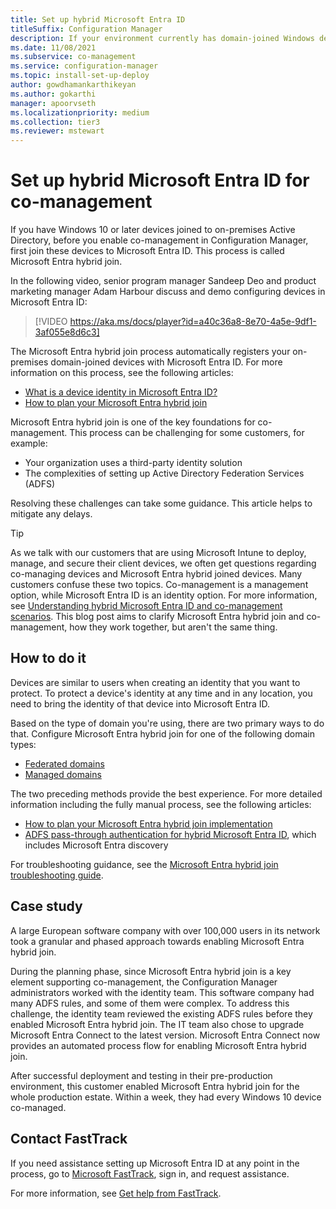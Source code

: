 ```yaml
---
title: Set up hybrid Microsoft Entra ID
titleSuffix: Configuration Manager
description: If your environment currently has domain-joined Windows devices, set up hybrid Microsoft Entra ID before you enable co-management
ms.date: 11/08/2021
ms.subservice: co-management
ms.service: configuration-manager
ms.topic: install-set-up-deploy
author: gowdhamankarthikeyan
ms.author: gokarthi
manager: apoorvseth
ms.localizationpriority: medium
ms.collection: tier3
ms.reviewer: mstewart
---
```


# Set up hybrid Microsoft Entra ID for co-management

If you have Windows 10 or later devices joined to on-premises Active Directory, before you enable co-management in Configuration Manager, first join these devices to Microsoft Entra ID. This process is called Microsoft Entra hybrid join.

In the following video, senior program manager Sandeep Deo and product marketing manager Adam Harbour discuss and demo configuring devices in Microsoft Entra ID:

> [!VIDEO https://aka.ms/docs/player?id=a40c36a8-8e70-4a5e-9df1-3af055e8d6c3]

The Microsoft Entra hybrid join process automatically registers your on-premises domain-joined devices with Microsoft Entra ID. For more information on this process, see the following articles:

- [What is a device identity in Microsoft Entra ID?](/azure/active-directory/devices/overview)
- [How to plan your Microsoft Entra hybrid join](/azure/active-directory/devices/hybrid-azuread-join-plan)

Microsoft Entra hybrid join is one of the key foundations for co-management. This process can be challenging for some customers, for example:

- Your organization uses a third-party identity solution
- The complexities of setting up Active Directory Federation Services (ADFS)

Resolving these challenges can take some guidance. This article helps to mitigate any delays.

> [!TIP]
> As we talk with our customers that are using Microsoft Intune to deploy, manage, and secure their client devices, we often get questions regarding co-managing devices and Microsoft Entra hybrid joined devices. Many customers confuse these two topics. Co-management is a management option, while Microsoft Entra ID is an identity option. For more information, see [Understanding hybrid Microsoft Entra ID and co-management scenarios](https://techcommunity.microsoft.com/t5/microsoft-endpoint-manager-blog/understanding-hybrid-azure-ad-join-and-co-management/ba-p/2221201). This blog post aims to clarify Microsoft Entra hybrid join and co-management, how they work together, but aren't the same thing.

## How to do it

Devices are similar to users when creating an identity that you want to protect. To protect a device's identity at any time and in any location, you need to bring the identity of that device into Microsoft Entra ID.

Based on the type of domain you're using, there are two primary ways to do that. Configure Microsoft Entra hybrid join for one of the following domain types:

- [Federated domains](/azure/active-directory/devices/hybrid-azuread-join-federated-domains)
- [Managed domains](/azure/active-directory/devices/hybrid-azuread-join-managed-domains)

The two preceding methods provide the best experience. For more detailed information including the fully manual process, see the following articles:

- [How to plan your Microsoft Entra hybrid join implementation](/azure/active-directory/devices/hybrid-azuread-join-plan)
- [ADFS pass-through authentication for hybrid Microsoft Entra ID](/windows-server/identity/ad-fs/ad-fs-overview), which includes Microsoft Entra discovery

For troubleshooting guidance, see the [Microsoft Entra hybrid join troubleshooting guide](/azure/active-directory/devices/troubleshoot-hybrid-join-windows-current).

## Case study

A large European software company with over 100,000 users in its network took a granular and phased approach towards enabling Microsoft Entra hybrid join.

During the planning phase, since Microsoft Entra hybrid join is a key element supporting co-management, the Configuration Manager administrators worked with the identity team. This software company had many ADFS rules, and some of them were complex. To address this challenge, the identity team reviewed the existing ADFS rules before they enabled Microsoft Entra hybrid join. The IT team also chose to upgrade Microsoft Entra Connect to the latest version. Microsoft Entra Connect now provides an automated process flow for enabling Microsoft Entra hybrid join.

After successful deployment and testing in their pre-production environment, this customer enabled Microsoft Entra hybrid join for the whole production estate. Within a week, they had every Windows 10 device co-managed.

## Contact FastTrack

If you need assistance setting up Microsoft Entra ID at any point in the process, go to [Microsoft FastTrack](https://microsoft.com/fasttrack/), sign in, and request assistance.

For more information, see [Get help from FastTrack](quickstart-fasttrack.md).
